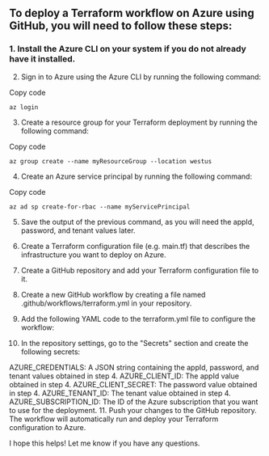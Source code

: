 ## To deploy a Terraform workflow on Azure using GitHub, you will need to follow these steps:

### 1. Install the Azure CLI on your system if you do not already have it installed.

2. Sign in to Azure using the Azure CLI by running the following command:

Copy code

```
az login
```
3. Create a resource group for your Terraform deployment by running the following command:

Copy code

```
az group create --name myResourceGroup --location westus
```
4. Create an Azure service principal by running the following command:

Copy code
```
az ad sp create-for-rbac --name myServicePrincipal
```
5. Save the output of the previous command, as you will need the appId, password, and tenant values later.

6. Create a Terraform configuration file (e.g. main.tf) that describes the infrastructure you want to deploy on Azure.

7. Create a GitHub repository and add your Terraform configuration file to it.

8. Create a new GitHub workflow by creating a file named .github/workflows/terraform.yml in your repository.

9. Add the following YAML code to the terraform.yml file to configure the workflow:

10. In the repository settings, go to the "Secrets" section and create the following secrets:

AZURE_CREDENTIALS: A JSON string containing the appId, password, and tenant values obtained in step 4.
AZURE_CLIENT_ID: The appId value obtained in step 4.
AZURE_CLIENT_SECRET: The password value obtained in step 4.
AZURE_TENANT_ID: The tenant value obtained in step 4.
AZURE_SUBSCRIPTION_ID: The ID of the Azure subscription that you want to    use for the deployment.
11. Push your changes to the GitHub repository. The workflow will automatically run and deploy your Terraform configuration to Azure.

I hope this helps! Let me know if you have any questions.
